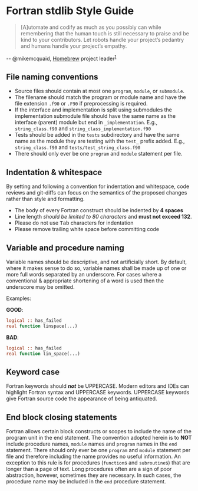 # Fortran stdlib Style Guide

> [A]utomate and codify as much as you possibly can while remembering that the human touch is still necessary to praise
> and be kind to your contributors.
> Let robots handle your project’s pedantry and humans handle your project’s empathy.

-- @mikemcquaid, [Homebrew] project leader<sup>[1]</sup>

[1]: https://mikemcquaid.com/2018/06/05/robot-pedantry-human-empathy/
[Homebrew]: https://brew.sh

## File naming conventions

* Source files should contain at most one `program`, `module`, or `submodule`.
* The filename should match the program or module name and have the file extension `.f90` or `.F90` if preprocessing is required.
* If the interface and implementation is split using submodules the implementation submodule file should have the same name as the
  interface (parent) module but end in `_implementation`.
  E.g., `string_class.f90` and `string_class_implementation.f90`
* Tests should be added in the `tests` subdirectory and have the same name as the module they are testing with the `test_` prefix
  added.
  E.g., `string_class.f90` and `tests/test_string_class.f90`
* There should only ever be one `program` and `module` statement per file.

## Indentation & whitespace

By setting and following a convention for indentation and whitespace, code reviews and git-diffs can
focus on the semantics of the proposed changes rather than style and formatting.

* The body of every Fortran construct should be indented by __4 spaces__
* Line length *should be limited to 80 characters* and __must not exceed 132__.
* Please do not use <kbd>Tab</kbd> characters for indentation
* Please remove trailing white space before committing code

## Variable and procedure naming

Variable names should be descriptive, and not artificially short.
By default, where it makes sense to do so, variable names shall be made up of one or more full words separated by an underscore.
For cases where a conventional & appropriate shortening of a word is used then the underscore may be omitted.

Examples:

__GOOD__:

``` fortran
logical :: has_failed
real function linspace(...)
```

__BAD__:

``` fortran
logical :: has_failed
real function lin_space(...)
```

## Keyword case

Fortran keywords should __*not*__ be UPPERCASE.
Modern editors and IDEs can highlight Fortran syntax and UPPERCASE keywords.
UPPERCASE keywords give Fortran source code the appearance of being antiquated.

## End <scope> block closing statements

Fortran allows certain block constructs or scopes to include the name of the program unit in the end statement.
The convention adopted herein is to __NOT__ include procedure names, `module` names and `program` names in the `end` statement.
There should only ever be one `program` and `module` statement per file and therefore including the name provides no useful information.
An exception to this rule is for procedures (`function`s and `subroutine`s) that are longer than a page of text.
Long procedures often are a sign of poor abstraction, however, sometimes they are necessary.
In such cases, the procedure name may be included in the `end` procedure statement.
